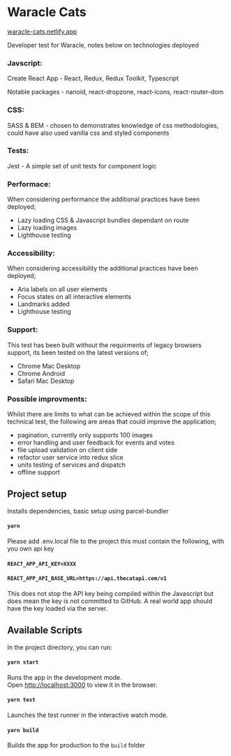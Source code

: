 # Waracle Cats

[waracle-cats.netlify.app](https://waracle-cats.netlify.app)

Developer test for Waracle, notes below on technologies deployed

### Javscript: 
Create React App - React, Redux, Redux Toolkit, Typescript

Notable packages - nanoid, react-dropzone, react-icons, react-router-dom

### CSS:
SASS & BEM - chosen to demonstrates knowledge of css methodologies, could have also used vanilla css and styled components

### Tests:
Jest - A simple set of unit tests for component logic

### Performace:
When considering performance the additional practices have been deployed;

- Lazy loading CSS & Javascript bundles dependant on route
- Lazy loading images
- Lighthouse testing

### Accessibility:
When considering accessibility the additional practices have been deployed;

- Aria labels on all user elements
- Focus states on all interactive elements
- Landmarks added
- Lighthouse testing

### Support:
This test has been built without the requirments of legacy browsers support, its been tested on the latest versions of;

- Chrome Mac Desktop
- Chrome Android
- Safari Mac Desktop

### Possible improvments:
Whilst there are limits to what can be achieved within the scope of this technical test, the following are areas that could improve the application;

- pagination, currently only supports 100 images
- error handling and user feedback for events and votes
- file upload validation on client side
- refactor user service into redux slice
- units testing of services and dispatch
- offline support

## Project setup
Installs dependencies, basic setup using parcel-bundler

#### `yarn`

Please add .env.local file to the project this must contain the following, with you own api key

#### `REACT_APP_API_KEY=XXXX`
#### `REACT_APP_API_BASE_URL=https://api.thecatapi.com/v1`

This does not stop the API key being compiled within the Javascript but does mean the key is not committed to GitHub. A real world app should have the key loaded via the server.

## Available Scripts

In the project directory, you can run:

#### `yarn start`

Runs the app in the development mode.<br />
Open [http://localhost:3000](http://localhost:3000) to view it in the browser.

#### `yarn test`

Launches the test runner in the interactive watch mode.

#### `yarn build`

Builds the app for production to the `build` folder
